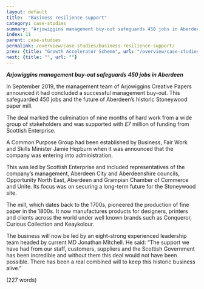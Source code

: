 ```yaml
---
layout: default
title:  "Business resilience support"
category: case-studies
summary: "Arjowiggins management buy-out safeguards 450 jobs in Aberdeen"
index: 11
parent: case-studies
permalink: /overview/case-studies/business-resilience-support/
prev: {title: "Growth Accelerator Scheme", url: "/overview/case-studies/growth-accelerator-scheme/"}
next: {title: "", url: ""}
---
```

***Arjowiggins management buy-out safeguards 450 jobs in Aberdeen***

In September 2019, the management team of Arjowiggins Creative Papers announced it had concluded a successful management buy-out. This safeguarded 450 jobs and the future of Aberdeen’s historic Stoneywood paper mill.  

The deal marked the culmination of nine months of hard work from a wide group of stakeholders and was supported with £7 million of funding from Scottish Enterprise.  

A Common Purpose Group had been established by Business, Fair Work and Skills Minister Jamie Hepburn when it was announced that the company was entering into administration.  

This was led by Scottish Enterprise and included representatives of the company’s management, Aberdeen City and Aberdeenshire councils, Opportunity North East, Aberdeen and Grampian Chamber of Commerce and Unite. Its focus was on securing a long-term future for the Stoneywood site.  

The mill, which dates back to the 1700s, pioneered the production of fine paper in the 1800s. It now manufactures products for designers, printers and clients across the world under well known brands such as Conqueror, Curious Collection and Keaykolour.  

The business will now be led by an eight-strong experienced leadership team headed by current MD Jonathan Mitchell. He said: “The support we have had from our staff, customers, suppliers and the Scottish Government has been incredible and without them this deal would not have been possible. There has been a real combined will to keep this historic business alive.”  

(227 words)
